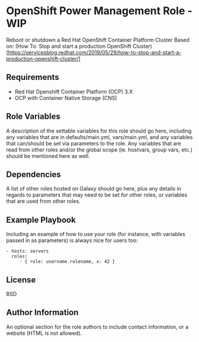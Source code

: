 OpenShift Power Management Role - WIP
=========

Reboot or shutdown a Red Hat OpenShift Container Platform Cluster
Based on: (How To: Stop and start a production OpenShift Cluster)[https://servicesblog.redhat.com/2019/05/29/how-to-stop-and-start-a-production-openshift-cluster/]

Requirements
------------
* Red Hat Openshift Container Platform (OCP) 3.X
* OCP with Container Native Storage (CNS)

Role Variables
--------------

A description of the settable variables for this role should go here, including any variables that are in defaults/main.yml, vars/main.yml, and any variables that can/should be set via parameters to the role. Any variables that are read from other roles and/or the global scope (ie. hostvars, group vars, etc.) should be mentioned here as well.

Dependencies
------------

A list of other roles hosted on Galaxy should go here, plus any details in regards to parameters that may need to be set for other roles, or variables that are used from other roles.

Example Playbook
----------------

Including an example of how to use your role (for instance, with variables passed in as parameters) is always nice for users too:

    - hosts: servers
      roles:
         - { role: username.rolename, x: 42 }

License
-------

BSD

Author Information
------------------

An optional section for the role authors to include contact information, or a website (HTML is not allowed).
